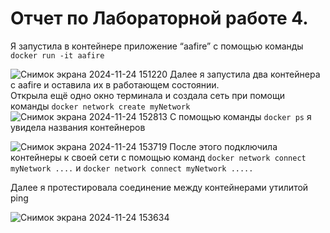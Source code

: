 
# Отчет по Лабораторной работе 4.

Я запустила в контейнере приложение “aafire” с помощью команды `docker run -it aafire` 

![Снимок экрана 2024-11-24 151220](https://github.com/user-attachments/assets/a2049b1d-8375-4c93-9568-2463ec11ecf5)
Далее я запустила два контейнера с aafire и оставила их в работающем состоянии.  
Открыла ещё одно окно терминала и создала сеть при помощи команды `docker network create myNetwork`
![Снимок экрана 2024-11-24 152813](https://github.com/user-attachments/assets/fe6831a6-d34e-4fd2-8431-ad8b493abb65)
С помощью команды `docker ps` я увидела названия контейнеров
 
 ![Снимок экрана 2024-11-24 153719](https://github.com/user-attachments/assets/465358dc-e365-43e8-bf37-8623307d3611)
После этого подключила контейнеры к своей сети с помощью команд `docker network connect myNetwork ....` и  `docker network connect myNetwork .....`

Далее я протестировала соединение между контейнерами утилитой ping

![Снимок экрана 2024-11-24 153634](https://github.com/user-attachments/assets/548d2936-b132-459e-a707-62474fba949f)



